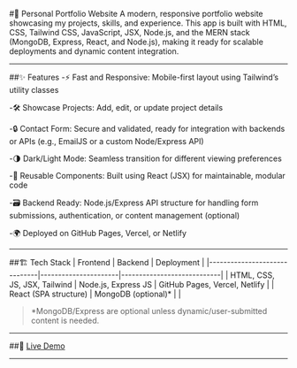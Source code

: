 #🚀 Personal Portfolio Website
 A modern, responsive portfolio website showcasing my projects, skills, and experience. This app is built with HTML, CSS, Tailwind CSS, JavaScript, JSX, Node.js, and the MERN stack (MongoDB, Express, React, and Node.js), making it ready for scalable deployments and dynamic content integration.

---

##✨ Features
-⚡ Fast and Responsive: Mobile-first layout using Tailwind’s utility classes

-🛠 Showcase Projects: Add, edit, or update project details

-🔒 Contact Form: Secure and validated, ready for integration with backends or APIs (e.g., EmailJS or a custom Node/Express API)

-🌗 Dark/Light Mode: Seamless transition for different viewing preferences

-🧩 Reusable Components: Built using React (JSX) for maintainable, modular code

-🗃 Backend Ready: Node.js/Express API structure for handling form submissions, authentication, or content management (optional)

-🌍 Deployed on GitHub Pages, Vercel, or Netlify

---

##🏗️ Tech Stack
| Frontend                     | Backend              | Deployment                 |
|------------------------------|----------------------|----------------------------|
| HTML, CSS, JS, JSX, Tailwind | Node.js, Express JS  | GitHub Pages, Vercel, Netlify |
| React (SPA structure)        | MongoDB (optional)*  |                            |

> *MongoDB/Express are optional unless dynamic/user-submitted content is needed.

---

##🔗 [Live Demo](https://portfolio-kappa-nine-4bxrivv6z4.vercel.app/)


---
 
 
